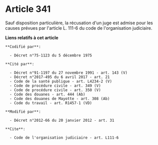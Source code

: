 # Article 341

Sauf disposition particulière, la récusation d'un juge est admise pour les causes prévues par l'article L. 111-6 du code de
l'organisation judiciaire.

**Liens relatifs à cet article**

	**Codifié par**:

	  - Décret n°75-1123 du 5 décembre 1975

	**Cité par**:

	  - Décret n°91-1197 du 27 novembre 1991 - art. 143 (V)
	  - Décret n°2017-495 du 6 avril 2017 - art. 21
	  - Code de la santé publique - art. L4234-2 (V)
	  - Code de procédure civile - art. 349 (V)
	  - Code de procédure civile - art. 350 (V)
	  - Code des douanes - art. 444 (Ab)
	  - Code des douanes de Mayotte - art. 308 (Ab)
	  - Code du travail - art. R1457-1 (VD)

	**Modifié par**:

	  - Décret n°2012-66 du 20 janvier 2012 - art. 31

	**Cite**:

	  - Code de l'organisation judiciaire - art. L111-6
